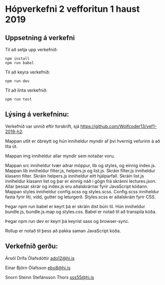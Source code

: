 # Hópverkefni 2 vefforitun 1 haust 2019

## Uppsetning á verkefni

Til að setja upp verkefnið:

```
npm install
npm run babel
```

Til að keyra verkefnið:
```
npm run dev
```

Til að linta verkefnið:
```
npm run test
```

## Lýsing á verkefninu:

Verkefnið var unnið eftir forskrift, sjá https://github.com/Wolfcoder13/vef1-2019-h2.

Mappan utlit er óbreytt og hún inniheldur myndir af því hvernig vefurinn á að líta út.

Mappan img inniheldur allar myndir sem notaðar voru.

Mappan src inniheldur tvær aðrar möppur, lib og styles, og einnig index.js. Mappan lib inniheldur filter.js, helpers.js og list.js.
Skráin filter.js inniheldur klasann filter. Skráin helpers.js inniheldur eitt hjálparfall. Skráin list.js inniheldur klasann list og þar er einnig náð í gögn frá skránni lectures.json. Allar þessar skrár og index.js eru aðalskrárnar fyrir JavaScript kóðann.
Mappan styles inniheldur config.scss og styles.scss. Config.scss inniheldur fasta fyrir liti, vídd, gutter og leturgerð. Styles.scss er aðalskráin fyrir CSS.

Þegar npm run babel er keyrt þá er skráin dist búin til. Hún inniheldur bundle.js, bundle.js.map og styles.css. Babel er notað til að transpila kóða.

Þegar npm run dev er keyrt þá keyrist sass og browser-sync.

Rollup er notað til þess að pakka saman JavaScript kóða.

## Verkefnið gerðu:

Ársól Drífa Ólafsdóttir ado12@hi.is

Einar Björn Ólafsson ebo8@hi.is

Snorri Steinn Stefánsson Thors sss55@hi.is
